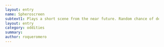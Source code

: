 ```yaml
---
layout: entry 
name: Spheroscreen
subtext1: Plays a short scene from the near future. Random chance of depletion on each use.
layout: entry
category: oddities
summary: 
author: roqueromero
---
```

